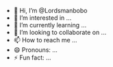 - 👋 Hi, I’m @Lordsmanbobo
- 👀 I’m interested in ...
- 🌱 I’m currently learning ...
- 💞️ I’m looking to collaborate on ...
- 📫 How to reach me ...
- 😄 Pronouns: ...
- ⚡ Fun fact: ...

<!---
Lordsmanbobo/Lordsmanbobo is a ✨ special ✨ repository because its `README.md` (this file) appears on your GitHub profile.
You can click the Preview link to take a look at your changes.
--->
